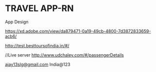 # TRAVEL APP-RN

App Design

https://xd.adobe.com/view/da879471-0a19-49cb-4800-7d3872833659-acb6/

http://test.besttoursofindia.in/#/

//Live server
http://www.udchaley.com/#/passengerDetails

ajay13slg@gmail.com
India@123
